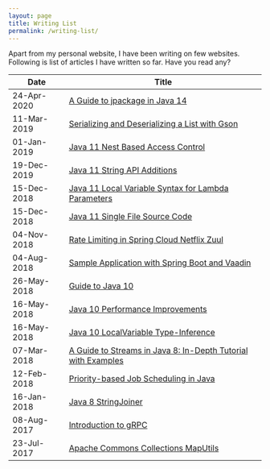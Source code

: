 ```yaml
---
layout: page
title: Writing List
permalink: /writing-list/
---
```


Apart from my personal website, I have been writing on few websites. Following is list of articles I have written so far. Have you read any?

|     Date    |                                                    Title                                                    |
|-------------|-------------------------------------------------------------------------------------------------------------|
| 24-Apr-2020 | [A Guide to jpackage in Java 14](https://www.baeldung.com/java14-jpackage)		    		 		        |
| 11-Mar-2019 | [Serializing and Deserializing a List with Gson](https://www.baeldung.com/gson-list)				 		|
| 01-Jan-2019 | [Java 11 Nest Based Access Control](https://www.baeldung.com/java-nest-based-access-control)		 		|
| 19-Dec-2019 | [Java 11 String API Additions](https://www.baeldung.com/java-11-string-api) 								|
| 15-Dec-2018 | [Java 11 Local Variable Syntax for Lambda Parameters](https://www.baeldung.com/java-var-lambda-params) 		|
| 15-Dec-2018 | [Java 11 Single File Source Code](https://www.baeldung.com/java-single-file-source-code) 					|
| 04-Nov-2018 | [Rate Limiting in Spring Cloud Netflix Zuul](https://www.baeldung.com/spring-cloud-zuul-rate-limit) 		|
| 04-Aug-2018 | [Sample Application with Spring Boot and Vaadin](https://www.baeldung.com/spring-boot-vaadin) 				|
| 26-May-2018 | [Guide to Java 10](http://www.baeldung.com/java-10-overview) 												|
| 16-May-2018 | [Java 10 Performance Improvements](http://www.baeldung.com/java-10-performance-improvements) 				|
| 16-May-2018 | [Java 10 LocalVariable Type-Inference](http://www.baeldung.com/java-10-local-variable-type-inference) 		|
| 07-Mar-2018 | [A Guide to Streams in Java 8: In-Depth Tutorial with Examples](https://stackify.com/streams-guide-java-8/) |
| 12-Feb-2018 | [Priority-based Job Scheduling in Java](http://www.baeldung.com/java-priority-job-schedule) 				|
| 16-Jan-2018 | [Java 8 StringJoiner](http://www.baeldung.com/java-string-joiner) 											|
| 08-Aug-2017 | [Introduction to gRPC](http://www.baeldung.com/grpc-introduction) 											|
| 23-Jul-2017 | [Apache Commons Collections MapUtils](http://www.baeldung.com/apache-commons-map-utils) 					|
